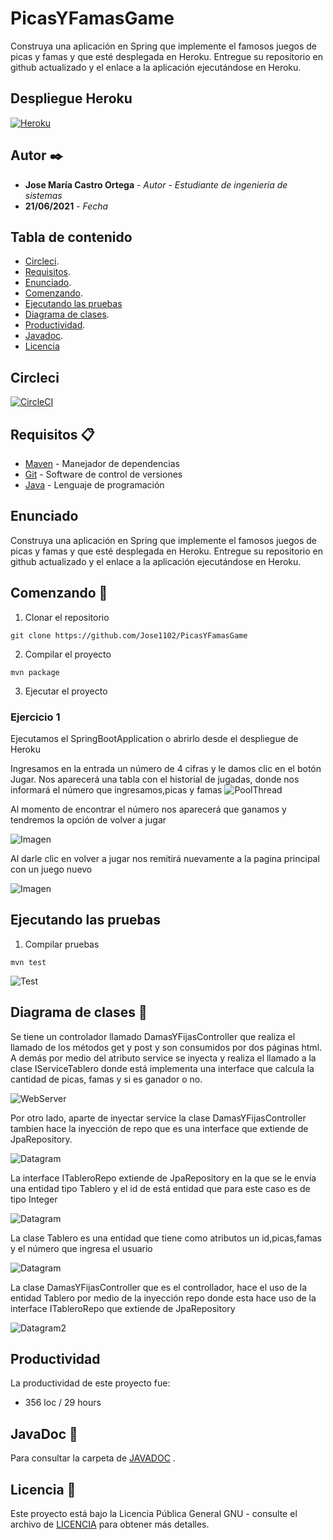# PicasYFamasGame


Construya una aplicación en Spring que implemente el famosos juegos de picas y famas y que esté desplegada en Heroku. Entregue su repositorio en github actualizado y el enlace a la aplicación ejecutándose en Heroku.

## Despliegue Heroku


[![Heroku](https://www.herokucdn.com/deploy/button.png)](https://famas-picas-game.herokuapp.com/game/agregar)



## Autor ✒️


* **Jose María Castro Ortega** - *Autor*  - *Estudiante de ingeniería de sistemas*
* **21/06/2021** - *Fecha* 


## Tabla de contenido

- [Circleci](#circleci).
- [Requisitos](#requisitos-).
- [Enunciado](#enunciado).
- [Comenzando](#comenzando-).
- [Ejecutando las pruebas](#ejecutando-las-pruebas)
- [Diagrama de clases](#diagrama-de-clases-).
- [Productividad](#productividad).
- [Javadoc](#javaDoc-).
- [Licencia](#licencia-)

## Circleci

[![CircleCI](https://circleci.com/gh/circleci/circleci-docs.svg?style=svg)](https://app.circleci.com/pipelines/github/Jose1102/PicasYFamasGame)

## Requisitos 📋
* [Maven](https://maven.apache.org/) - Manejador de dependencias
* [Git](https://git-scm.com/) - Software de control de versiones
* [Java](https://www.oracle.com/java/) - Lenguaje de programación

## Enunciado


Construya una aplicación en Spring que implemente el famosos juegos de picas y famas y que esté desplegada en Heroku. Entregue su repositorio en github actualizado y el enlace a la aplicación ejecutándose en Heroku.

## Comenzando 🚀
1. Clonar el repositorio
```
git clone https://github.com/Jose1102/PicasYFamasGame
```

2. Compilar el proyecto

```
mvn package
```

3. Ejecutar el proyecto 

### Ejercicio 1

Ejecutamos el SpringBootApplication o abrirlo desde el despliegue de Heroku


Ingresamos en la entrada un número de 4 cifras y le damos clic en el botón Jugar. Nos aparecerá una tabla con el historial de jugadas, donde nos informará el número que ingresamos,picas y famas
![PoolThread](https://github.com/Jose1102/PicasYFamasGame/blob/master/images/ingresandoNumero.PNG)

Al momento de encontrar el número nos aparecerá que ganamos y tendremos la opción de volver a jugar

![Imagen](https://github.com/Jose1102/PicasYFamasGame/blob/master/images/ganaste.PNG)

Al darle clic en volver a jugar nos remitirá nuevamente a la pagina principal con un juego nuevo

![Imagen](https://github.com/Jose1102/PicasYFamasGame/blob/master/images/reseat.PNG)



## Ejecutando las pruebas

1. Compilar pruebas

```
mvn test
```

![Test](https://github.com/Jose1102/PicasYFamasGame/blob/master/images/tests.PNG)

## Diagrama de clases 📖

Se tiene un controlador llamado DamasYFijasController que realiza el llamado de los métodos get y post y son consumidos por dos páginas html. A demás por medio del atributo service se inyecta y realiza el llamado a la clase IServiceTablero donde está implementa una interface que calcula la cantidad de picas, famas y si es ganador o no.

![WebServer](https://github.com/Jose1102/PicasYFamasGame/blob/master/images/service.PNG)


Por otro lado, aparte de inyectar service la clase DamasYFijasController tambien hace la inyección de repo que es una interface que extiende de JpaRepository.

![Datagram](https://github.com/Jose1102/PicasYFamasGame/blob/master/images/controller.PNG)


La interface ITableroRepo extiende de JpaRepository  en la que se le envía una entidad tipo Tablero y el id de está entidad que para este caso es de tipo Integer

![Datagram](https://github.com/Jose1102/PicasYFamasGame/blob/master/images/jparepository.PNG)


La clase Tablero es una entidad que tiene como atributos un id,picas,famas y el número que ingresa el usuario

![Datagram](https://github.com/Jose1102/PicasYFamasGame/blob/master/images/tablero.PNG)


La clase DamasYFijasController que es el controllador, hace el uso de la entidad Tablero por medio de la inyección repo donde esta hace uso de la interface ITableroRepo que extiende de JpaRepository 

![Datagram2](https://github.com/Jose1102/PicasYFamasGame/blob/master/images/tablerorepo.PNG)





## Productividad
La productividad de este proyecto fue:
* 356 loc / 29 hours

## JavaDoc 📖

Para consultar la carpeta de [JAVADOC](https://github.com/Jose1102/PicasYFamasGame/tree/master/javadoc) .

## Licencia 📌

Este proyecto está bajo la Licencia Pública General GNU - consulte el archivo de [LICENCIA](https://github.com/Jose1102/PicasYFamasGame/blob/master/LICENSE.txt) para obtener más detalles.
